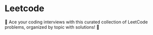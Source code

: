 # Leetcode
🚀 Ace your coding interviews with this curated collection of LeetCode problems, organized by topic with solutions! 🌟
